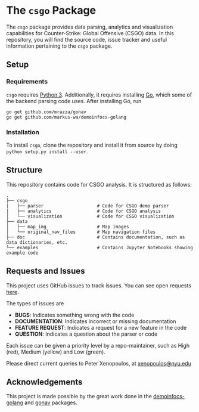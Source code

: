 # The `csgo` Package
The `csgo` package provides data parsing, analytics and visualization capabilities for Counter-Strike: Global Offensive (CSGO) data. In this repository, you will find the source code, issue tracker and useful information pertaining to the `csgo` package.

## Setup
### Requirements
`csgo` requires [Python 3](https://www.python.org/downloads/). Additionally, it requires installing [Go](https://golang.org/), which some of the backend parsing code uses. After installing Go, run

```
go get github.com/mrazza/gonav
go get github.com/markus-wa/demoinfocs-golang
```

### Installation
To install `csgo`, clone the repository and install it from source by doing `python setup.py install --user`.

## Structure
This repository contains code for CSGO analysis. It is structured as follows:

```
.
├── csgo                           
|   ├── parser                    # Code for CSGO demo parser
|   ├── analytics                 # Code for CSGO analysis
│   └── visualization             # Code for CSGO visualization
├── data
│   ├── map_img                   # Map images
│   └── original_nav_files        # Map navigation files
├── doc                           # Contains documentation, such as data dictionaries, etc.
└── examples                      # Contains Jupyter Notebooks showing example code
```

## Requests and Issues
This project uses GitHub issues to track issues. You can see open requests [here](https://github.com/pnxenopoulos/csgo/issues).

The types of issues are
- **BUGS**: Indicates something wrong with the code
- **DOCUMENTATION**: Indicates incorrect or missing documentation
- **FEATURE REQUEST**: Indicates a request for a new feature in the code
- **QUESTION**: Indicates a question about the parser or code

Each issue can be given a priority level by a repo-maintainer, such as High (red), Medium (yellow) and Low (green).

Please direct current queries to Peter Xenopoulos, at [xenopoulos@nyu.edu](mailto:xenopoulos@nyu.edu)

## Acknowledgements
This project is made possible by the great work done in the [demoinfocs-golang](https://github.com/markus-wa/demoinfocs-golang) and [gonav](https://github.com/mrazza/gonav) packages.

